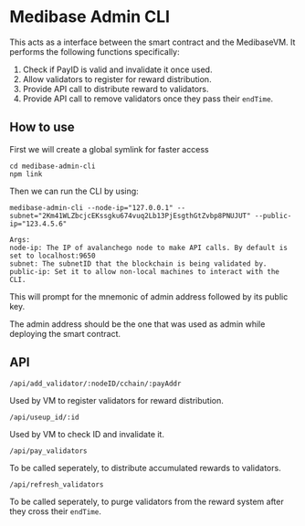 # Medibase Admin CLI
This acts as a interface between the smart contract and the MedibaseVM. It performs the following functions specifically:

1. Check if PayID is valid and invalidate it once used.
2. Allow validators to register for reward distribution.
3. Provide API call to distribute reward to validators.
4. Provide API call to remove validators once they pass their `endTime`.


## How to use
First we will create a global symlink for faster access
```
cd medibase-admin-cli
npm link
```
Then we can run the CLI by using:
```
medibase-admin-cli --node-ip="127.0.0.1" --subnet="2Km41WLZbcjcEKssgku674vuq2Lb13PjEsgthGtZvbp8PNUJUT" --public-ip="123.4.5.6"
```
```
Args:
node-ip: The IP of avalanchego node to make API calls. By default is set to localhost:9650
subnet: The subnetID that the blockchain is being validated by.
public-ip: Set it to allow non-local machines to interact with the CLI.  
```
This will prompt for the mnemonic of admin address followed by its public key.

The admin address should be the one that was used as admin while deploying the smart contract.
## API 
```
/api/add_validator/:nodeID/cchain/:payAddr
```
Used by VM to register validators for reward distribution.

```
/api/useup_id/:id
```
Used by VM to check ID and invalidate it.

```
/api/pay_validators
```
To be called seperately, to distribute accumulated rewards to validators.

```
/api/refresh_validators
```
To be called seperately, to purge validators from the reward system after they cross their `endTime`.